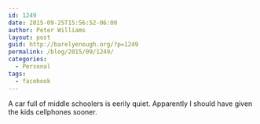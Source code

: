 ```yaml
---
id: 1249
date: 2015-09-25T15:56:52-06:00
author: Peter Williams
layout: post
guid: http://barelyenough.org/?p=1249
permalink: /blog/2015/09/1249/
categories:
  - Personal
tags:
  - facebook
---
```

A car full of middle schoolers is eerily quiet. Apparently I should have given the kids cellphones sooner.